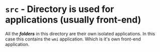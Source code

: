 # `src` - Directory is used for applications (usually front-end)

All the ***folders*** in this directory are their own isolated applications. In this case this contains the `wmi` application. Which is it's own front-end application.